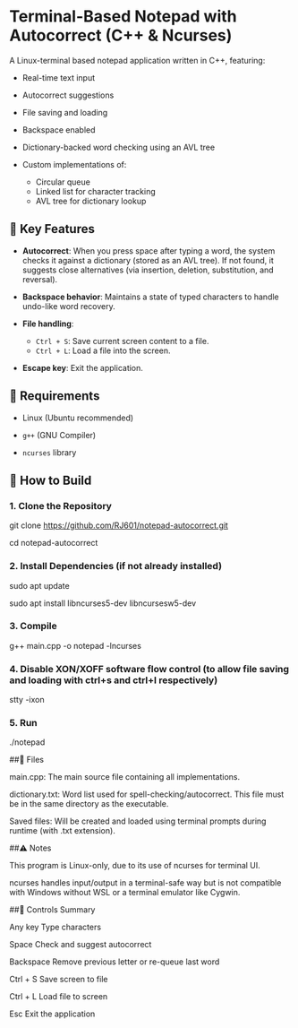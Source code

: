 # Terminal-Based Notepad with Autocorrect (C++ & Ncurses)

A Linux-terminal based notepad application written in C++, featuring:

- Real-time text input
  
- Autocorrect suggestions
  
- File saving and loading
  
- Backspace enabled
  
- Dictionary-backed word checking using an AVL tree
  
- Custom implementations of:
  - Circular queue
  - Linked list for character tracking
  - AVL tree for dictionary lookup

## 🧠 Key Features

- **Autocorrect**: When you press space after typing a word, the system checks it against a dictionary (stored as an AVL tree). If not found, it suggests close alternatives (via insertion, deletion, substitution, and reversal).
  
- **Backspace behavior**: Maintains a state of typed characters to handle undo-like word recovery.
  
- **File handling**:
  - `Ctrl + S`: Save current screen content to a file.
  - `Ctrl + L`: Load a file into the screen.
    
- **Escape key**: Exit the application.

## 🚧 Requirements

- Linux (Ubuntu recommended)
  
- `g++` (GNU Compiler)
  
- `ncurses` library

## 🔧 How to Build

### 1. Clone the Repository

git clone https://github.com/RJ601/notepad-autocorrect.git

cd notepad-autocorrect

### 2. Install Dependencies (if not already installed)

sudo apt update

sudo apt install libncurses5-dev libncursesw5-dev

### 3. Compile

g++ main.cpp -o notepad -lncurses

### 4. Disable XON/XOFF software flow control (to allow file saving and loading with ctrl+s and ctrl+l respectively)

stty -ixon

### 5. Run

./notepad

##📁 Files

main.cpp: The main source file containing all implementations.

dictionary.txt: Word list used for spell-checking/autocorrect. This file must be in the same directory as the executable.

Saved files: Will be created and loaded using terminal prompts during runtime (with .txt extension).

##⚠️ Notes

This program is Linux-only, due to its use of ncurses for terminal UI.

ncurses handles input/output in a terminal-safe way but is not compatible with Windows without WSL or a terminal emulator like Cygwin.

##📝 Controls Summary

Any key	Type characters

Space	Check and suggest autocorrect

Backspace	Remove previous letter or re-queue last word

Ctrl + S	Save screen to file

Ctrl + L	Load file to screen

Esc	Exit the application
